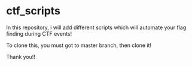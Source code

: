 # ctf_scripts
In this repository, i will add different scripts which will automate your flag finding during CTF events!

To clone this, you must got to master branch, then clone it!

Thank you!!
